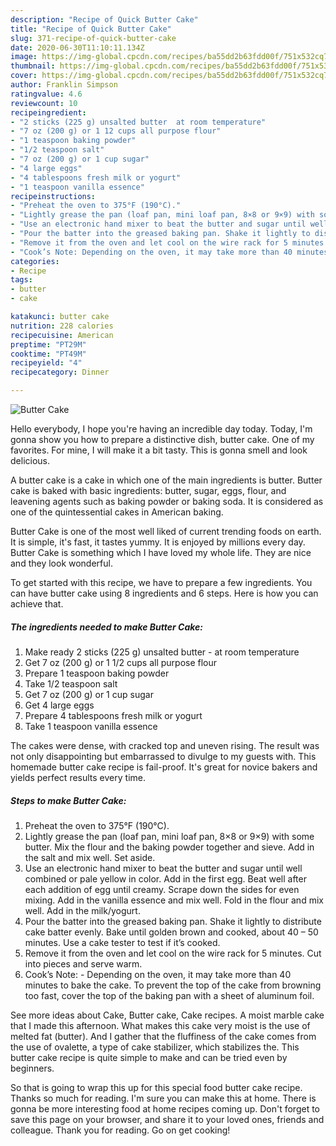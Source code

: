 ```yaml
---
description: "Recipe of Quick Butter Cake"
title: "Recipe of Quick Butter Cake"
slug: 371-recipe-of-quick-butter-cake
date: 2020-06-30T11:10:11.134Z
image: https://img-global.cpcdn.com/recipes/ba55dd2b63fdd00f/751x532cq70/butter-cake-recipe-main-photo.jpg
thumbnail: https://img-global.cpcdn.com/recipes/ba55dd2b63fdd00f/751x532cq70/butter-cake-recipe-main-photo.jpg
cover: https://img-global.cpcdn.com/recipes/ba55dd2b63fdd00f/751x532cq70/butter-cake-recipe-main-photo.jpg
author: Franklin Simpson
ratingvalue: 4.6
reviewcount: 10
recipeingredient:
- "2 sticks (225 g) unsalted butter  at room temperature"
- "7 oz (200 g) or 1 12 cups all purpose flour"
- "1 teaspoon baking powder"
- "1/2 teaspoon salt"
- "7 oz (200 g) or 1 cup sugar"
- "4 large eggs"
- "4 tablespoons fresh milk or yogurt"
- "1 teaspoon vanilla essence"
recipeinstructions:
- "Preheat the oven to 375°F (190°C)."
- "Lightly grease the pan (loaf pan, mini loaf pan, 8×8 or 9×9) with some butter. Mix the flour and the baking powder together and sieve. Add in the salt and mix well. Set aside."
- "Use an electronic hand mixer to beat the butter and sugar until well combined or pale yellow in color. Add in the first egg. Beat well after each addition of egg until creamy. Scrape down the sides for even mixing. Add in the vanilla essence and mix well. Fold in the flour and mix well. Add in the milk/yogurt."
- "Pour the batter into the greased baking pan. Shake it lightly to distribute cake batter evenly. Bake until golden brown and cooked, about 40 – 50 minutes. Use a cake tester to test if it’s cooked."
- "Remove it from the oven and let cool on the wire rack for 5 minutes. Cut into pieces and serve warm."
- "Cook’s Note: Depending on the oven, it may take more than 40 minutes to bake the cake. To prevent the top of the cake from browning too fast, cover the top of the baking pan with a sheet of aluminum foil."
categories:
- Recipe
tags:
- butter
- cake

katakunci: butter cake 
nutrition: 228 calories
recipecuisine: American
preptime: "PT29M"
cooktime: "PT49M"
recipeyield: "4"
recipecategory: Dinner

---
```



![Butter Cake](https://img-global.cpcdn.com/recipes/ba55dd2b63fdd00f/751x532cq70/butter-cake-recipe-main-photo.jpg)

Hello everybody, I hope you're having an incredible day today. Today, I'm gonna show you how to prepare a distinctive dish, butter cake. One of my favorites. For mine, I will make it a bit tasty. This is gonna smell and look delicious.

A butter cake is a cake in which one of the main ingredients is butter. Butter cake is baked with basic ingredients: butter, sugar, eggs, flour, and leavening agents such as baking powder or baking soda. It is considered as one of the quintessential cakes in American baking.

Butter Cake is one of the most well liked of current trending foods on earth. It is simple, it's fast, it tastes yummy. It is enjoyed by millions every day. Butter Cake is something which I have loved my whole life. They are nice and they look wonderful.


To get started with this recipe, we have to prepare a few ingredients. You can have butter cake using 8 ingredients and 6 steps. Here is how you can achieve that.

<!--inarticleads1-->

##### The ingredients needed to make Butter Cake:

1. Make ready 2 sticks (225 g) unsalted butter - at room temperature
1. Get 7 oz (200 g) or 1 1/2 cups all purpose flour
1. Prepare 1 teaspoon baking powder
1. Take 1/2 teaspoon salt
1. Get 7 oz (200 g) or 1 cup sugar
1. Get 4 large eggs
1. Prepare 4 tablespoons fresh milk or yogurt
1. Take 1 teaspoon vanilla essence


The cakes were dense, with cracked top and uneven rising. The result was not only disappointing but embarrassed to divulge to my guests with. This homemade butter cake recipe is fail-proof. It&#39;s great for novice bakers and yields perfect results every time. 

<!--inarticleads2-->

##### Steps to make Butter Cake:

1. Preheat the oven to 375°F (190°C).
1. Lightly grease the pan (loaf pan, mini loaf pan, 8×8 or 9×9) with some butter. Mix the flour and the baking powder together and sieve. Add in the salt and mix well. Set aside.
1. Use an electronic hand mixer to beat the butter and sugar until well combined or pale yellow in color. Add in the first egg. Beat well after each addition of egg until creamy. Scrape down the sides for even mixing. Add in the vanilla essence and mix well. Fold in the flour and mix well. Add in the milk/yogurt.
1. Pour the batter into the greased baking pan. Shake it lightly to distribute cake batter evenly. Bake until golden brown and cooked, about 40 – 50 minutes. Use a cake tester to test if it’s cooked.
1. Remove it from the oven and let cool on the wire rack for 5 minutes. Cut into pieces and serve warm.
1. Cook’s Note: - Depending on the oven, it may take more than 40 minutes to bake the cake. To prevent the top of the cake from browning too fast, cover the top of the baking pan with a sheet of aluminum foil.


See more ideas about Cake, Butter cake, Cake recipes. A moist marble cake that I made this afternoon. What makes this cake very moist is the use of melted fat (butter). And I gather that the fluffiness of the cake comes from the use of ovalette, a type of cake stabilizer, which stabilizes the. This butter cake recipe is quite simple to make and can be tried even by beginners. 

So that is going to wrap this up for this special food butter cake recipe. Thanks so much for reading. I'm sure you can make this at home. There is gonna be more interesting food at home recipes coming up. Don't forget to save this page on your browser, and share it to your loved ones, friends and colleague. Thank you for reading. Go on get cooking!
